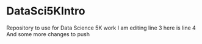 # DataSci5KIntro
Repository to use for Data Science 5K work
I am editing line 3
here is line 4
And some more changes to push
